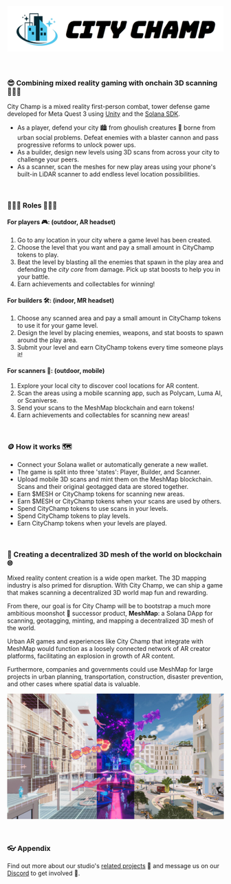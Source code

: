 ![A logo that has City Champ written in italics with a glistening city shape next to it.](Assets/_CityChamp/Art/Logos/CityChamp_horizontal_white.png)
---

</br>

### 😎 Combining mixed reality gaming with onchain 3D scanning 🤳🏻🌐

City Champ is a mixed reality first-person combat, tower defense game developed for Meta Quest 3 using [Unity](https://unity.com/) and the [Solana SDK](https://github.com/magicblock-labs/Solana.Unity-SDK).

- As a player, defend your city 🏙️ from ghoulish creatures 👾 borne from urban social problems. Defeat enemies with a blaster cannon and pass progressive reforms to unlock power ups.
- As a builder, design new levels using 3D scans from across your city to challenge your peers.
- As a scanner, scan the meshes for new play areas using your phone's built-in LiDAR scanner to add endless level location possibilities.

</br>

### 👨🏻‍💻 Roles 🦸🏻‍♀️

#### For players 🎮: (outdoor, AR headset)

1. Go to any location in your city where a game level has been created.
2. Choose the level that you want and pay a small amount in CityChamp tokens to play.
3. Beat the level by blasting all the enemies that spawn in the play area and defending the *city core* from damage. Pick up stat boosts to help you in your battle.
4. Earn achievements and collectables for winning!

#### For builders 🛠️: (indoor, MR headset)

1. Choose any scanned area and pay a small amount in CityChamp tokens to use it for your game level.
2. Design the level by placing enemies, weapons, and stat boosts to spawn around the play area.
3. Submit your level and earn CityChamp tokens every time someone plays it!

#### For scanners 📱: (outdoor, mobile)

1. Explore your local city to discover cool locations for AR content.
2. Scan the areas using a mobile scanning app, such as Polycam, Luma AI, or Scaniverse.
3. Send your scans to the MeshMap blockchain and earn tokens!
4. Earn achievements and collectables for scanning new areas!

</br>

### 🪙 How it works 🗺️

- Connect your Solana wallet or automatically generate a new wallet.
- The game is split into three 'states': Player, Builder, and Scanner.
- Upload mobile 3D scans and mint them on the MeshMap blockchain. Scans and their original geotagged data are stored together.
- Earn $MESH or CityChamp tokens for scanning new areas.
- Earn $MESH or CityChamp tokens when your scans are used by others.
- Spend CityChamp tokens to use scans in your levels.
- Spend CityChamp tokens to play levels.
- Earn CityChamp tokens when your levels are played.

</br>

### 🔗 Creating a decentralized 3D mesh of the world on blockchain 🌐

Mixed reality content creation is a wide open market. The 3D mapping industry is also primed for disruption. With City Champ, we can ship a game that makes scanning a decentralized 3D world map fun and rewarding.

From there, our goal is for City Champ will be to bootstrap a much more ambitious moonshot 🚀 successor product, **MeshMap**: a Solana DApp for scanning, geotagging, minting, and mapping a decentralized 3D mesh of the world.

Urban AR games and experiences like City Champ that integrate with MeshMap would function as a loosely connected network of AR creator platforms, facilitating an explosion in growth of AR content.

Furthermore, companies and governments could use MeshMap for large projects in urban planning, transportation, construction, disaster prevention, and other cases where spatial data is valuable.

![A digital rendering showing a city street through three lens of physical reality, AR, and VR.](https://github.com/SpectraStudios/.github/blob/main/spectra_3views.webp)

</br>

### 👓 Appendix

Find out more about our studio's [related projects](https://www.spectracities.com/projects/) 🧰 and message us on our [Discord](https://discord.gg/aTSRjCaWvn) to get involved 🤝.
